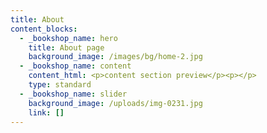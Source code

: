 ```yaml
---
title: About
content_blocks:
  - _bookshop_name: hero
    title: About page
    background_image: /images/bg/home-2.jpg
  - _bookshop_name: content
    content_html: <p>content section preview</p><p></p>
    type: standard
  - _bookshop_name: slider
    background_image: /uploads/img-0231.jpg
    link: []
---
```

